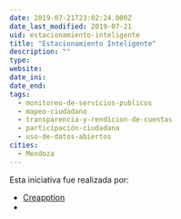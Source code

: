 ```yaml
---
date: 2019-07-21T23:02:24.000Z
date_last_modified: 2019-07-21
uid: estacionamiento-inteligente
title: "Estacionamiento Inteligente"
description: ""
type: 
website: 
date_ini: 
date_end: 
tags:
  - monitoreo-de-servicios-publicos
  - mapeo-ciudadano
  - transparencia-y-rendicion-de-cuentas
  - participación-ciudadana
  - uso-de-datos-abiertos
cities: 
  - Mendoza
---
```


Esta iniciativa fue realizada por:

- [Creapption](/i/creapption.html)
- [](/i/centro-latinoamericano-de-derechos-humanos.html)
